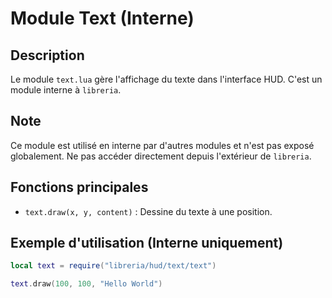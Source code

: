 # Module Text (Interne)

## Description
Le module `text.lua` gère l'affichage du texte dans l'interface HUD. C'est un module interne à `libreria`.

## Note
Ce module est utilisé en interne par d'autres modules et n'est pas exposé globalement. Ne pas accéder directement depuis l'extérieur de `libreria`.

## Fonctions principales
- `text.draw(x, y, content)` : Dessine du texte à une position.

## Exemple d'utilisation (Interne uniquement)
```lua
local text = require("libreria/hud/text/text")

text.draw(100, 100, "Hello World")
```
